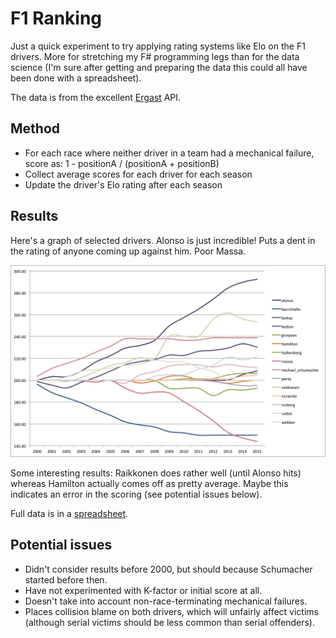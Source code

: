 # F1 Ranking

Just a quick experiment to try applying rating systems like Elo on the F1 drivers. More for stretching my F# programming legs than for the data science (I'm sure after getting and preparing the data this could all have been done with a spreadsheet).

The data is from the excellent [Ergast](http://ergast.com) API.

## Method 

- For each race where neither driver in a team had a mechanical failure, score as:
  1 - positionA / (positionA + positionB)
- Collect average scores for each driver for each season
- Update the driver's Elo rating after each season

## Results

Here's a graph of selected drivers. Alonso is just incredible! Puts a dent in the rating of anyone coming up against him. Poor Massa.

![selected drivers](./selected_drivers.png)

Some interesting results: Raikkonen does rather well (until Alonso hits) whereas Hamilton actually comes off as pretty average. Maybe this indicates an error in the scoring (see potential issues below).

Full data is in a [spreadsheet](./f1_elo_ratings.xlsx).

## Potential issues

- Didn't consider results before 2000, but should because Schumacher started before then.
- Have not experimented with K-factor or initial score at all.
- Doesn't take into account non-race-terminating mechanical failures.
- Places collision blame on both drivers, which will unfairly affect victims (although serial victims should be less common than serial offenders).
